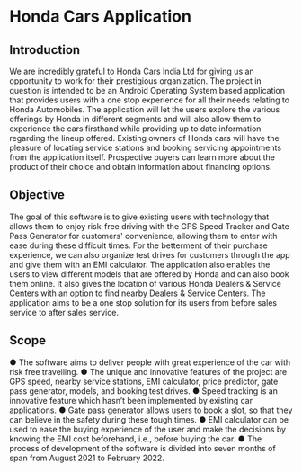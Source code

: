 # Honda Cars Application

## Introduction
We are incredibly grateful to Honda Cars India Ltd for giving us an opportunity to work for their prestigious organization. The project in question is intended to be an Android Operating System based application that provides users with a one stop experience for all their needs relating to Honda Automobiles. The application will let the users explore the various offerings by Honda in different segments and will also allow them to experience the cars firsthand while providing up to date information regarding the lineup offered. Existing owners of Honda cars will have the pleasure of locating service stations and booking servicing appointments from the application itself. Prospective buyers can learn more about the product of their choice and obtain information about financing options.

## Objective
The goal of this software is to give existing users with technology that allows them to enjoy risk-free driving with the GPS Speed Tracker and Gate Pass Generator for customers' convenience, allowing them to enter with ease during these difficult times. For the betterment of their purchase experience, we can also organize test drives for customers through the app and give them with an EMI calculator. The application also enables the users to view different models that are offered by Honda and can also book them online. It also gives the location of various Honda Dealers & Service Centers with an option to find nearby Dealers & Service Centers. The application aims to be a one stop solution for its users from before sales service to after sales service.

## Scope
● The software aims to deliver people with great experience of the car with risk free travelling.
● The unique and innovative features of the project are GPS speed, nearby service stations, EMI calculator, price predictor, gate pass generator, models, and booking test drives.
● Speed tracking is an innovative feature which hasn’t been implemented by existing car applications.
● Gate pass generator allows users to book a slot, so that they can believe in the safety during these tough times.
● EMI calculator can be used to ease the buying experience of the user and make the decisions by knowing the EMI cost beforehand, i.e., before buying the car.
● The process of development of the software is divided into seven months of span from August 2021 to February 2022.
